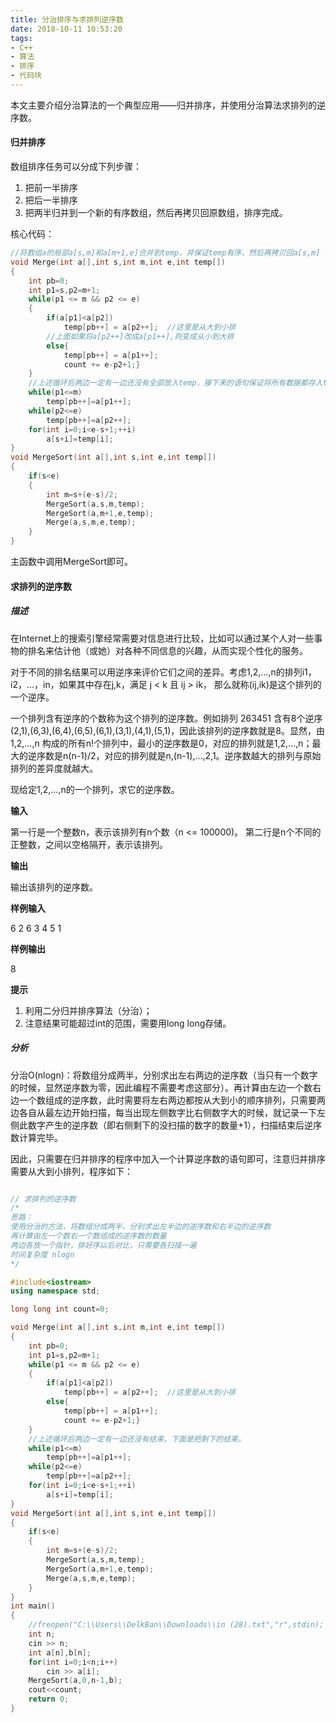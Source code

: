 ```yaml
---
title: 分治排序与求排列逆序数
date: 2018-10-11 10:53:20
tags:
- C++
- 算法
- 排序
- 代码块
---
```


本文主要介绍分治算法的一个典型应用——归并排序，并使用分治算法求排列的逆序数。

<!--more-->

#### 归并排序

数组排序任务可以分成下列步骤：

1. 把前一半排序
2. 把后一半排序
3. 把两半归并到一个新的有序数组，然后再拷贝回原数组，排序完成。

核心代码：

```C++
//将数组a的局部a[s,m]和a[m+1,e]合并到temp，并保证temp有序，然后再拷贝回a[s,m] 时间复杂度 为O(e-m+1),即O(n)
void Merge(int a[],int s,int m,int e,int temp[])
{
	int pb=0;
	int p1=s,p2=m+1;
	while(p1 <= m && p2 <= e)
	{
		if(a[p1]<a[p2])
			temp[pb++] = a[p2++];  //这里是从大到小排 
		//上面如果将a[p2++]改成a[p1++],则变成从小到大排
		else{
			temp[pb++] = a[p1++];
			count += e-p2+1;}
	}
	//上述循环后两边一定有一边还没有全部放入temp，接下来的语句保证将所有数据都存入temp 
	while(p1<=m)
		temp[pb++]=a[p1++];
	while(p2<=e)
		temp[pb++]=a[p2++];
	for(int i=0;i<e-s+1;++i)
		a[s+i]=temp[i];
}
void MergeSort(int a[],int s,int e,int temp[])
{
	if(s<e)
	{
		int m=s+(e-s)/2;
		MergeSort(a,s,m,temp);
		MergeSort(a,m+1,e,temp);
		Merge(a,s,m,e,temp);
	}
}

```

主函数中调用MergeSort即可。

#### 求排列的逆序数

##### 描述

在Internet上的搜索引擎经常需要对信息进行比较，比如可以通过某个人对一些事物的排名来估计他（或她）对各种不同信息的兴趣，从而实现个性化的服务。

对于不同的排名结果可以用逆序来评价它们之间的差异。考虑1,2,…,n的排列i1，i2，…，in，如果其中存在j,k，满足 j < k 且 ij > ik， 那么就称(ij,ik)是这个排列的一个逆序。

一个排列含有逆序的个数称为这个排列的逆序数。例如排列 263451 含有8个逆序(2,1),(6,3),(6,4),(6,5),(6,1),(3,1),(4,1),(5,1)，因此该排列的逆序数就是8。显然，由1,2,…,n 构成的所有n!个排列中，最小的逆序数是0，对应的排列就是1,2,…,n；最大的逆序数是n(n-1)/2，对应的排列就是n,(n-1),…,2,1。逆序数越大的排列与原始排列的差异度就越大。

现给定1,2,…,n的一个排列，求它的逆序数。

**输入**

第一行是一个整数n，表示该排列有n个数（n <= 100000)。
第二行是n个不同的正整数，之间以空格隔开，表示该排列。

**输出**

输出该排列的逆序数。

**样例输入**

6
2 6 3 4 5 1

**样例输出**

8

**提示**

1. 利用二分归并排序算法（分治）；
2. 注意结果可能超过int的范围，需要用long long存储。

##### 分析

分治O(nlogn)：将数组分成两半，分别求出左右两边的逆序数（当只有一个数字的时候，显然逆序数为零，因此编程不需要考虑这部分）。再计算由左边一个数右边一个数组成的逆序数，此时需要将左右两边都按从大到小的顺序排列，只需要两边各自从最左边开始扫描，每当出现左侧数字比右侧数字大的时候，就记录一下左侧此数字产生的逆序数（即右侧剩下的没扫描的数字的数量+1），扫描结束后逆序数计算完毕。

因此，只需要在归并排序的程序中加入一个计算逆序数的语句即可，注意归并排序需要从大到小排列，程序如下：

```c++

// 求排列的逆序数
/*
思路：
使用分治的方法，将数组分成两半，分别求出左半边的逆序数和右半边的逆序数
再计算由左一个数右一个数组成的逆序数的数量
两边各放一个指针，排好序以后对比，只需要各扫描一遍
时间复杂度 nlogn 
*/ 

#include<iostream>
using namespace std;

long long int count=0;

void Merge(int a[],int s,int m,int e,int temp[])
{
	int pb=0;
	int p1=s,p2=m+1;
	while(p1 <= m && p2 <= e)
	{
		if(a[p1]<a[p2])
			temp[pb++] = a[p2++];  //这里是从大到小排 
		else{
			temp[pb++] = a[p1++];
			count += e-p2+1;}
	}
	//上述循环后两边一定有一边还没有结束，下面是把剩下的结束。 
	while(p1<=m)
		temp[pb++]=a[p1++];
	while(p2<=e)
		temp[pb++]=a[p2++];
	for(int i=0;i<e-s+1;++i)
		a[s+i]=temp[i];
}
void MergeSort(int a[],int s,int e,int temp[])
{
	if(s<e)
	{
		int m=s+(e-s)/2;
		MergeSort(a,s,m,temp);
		MergeSort(a,m+1,e,temp);
		Merge(a,s,m,e,temp);
	}
}
int main()
{
	//freopen("C:\\Users\\DelkBan\\Downloads\\in (28).txt","r",stdin);
	int n;
	cin >> n;
	int a[n],b[n];
	for(int i=0;i<n;i++)
		cin >> a[i];
	MergeSort(a,0,n-1,b);
	cout<<count;
	return 0;
}

```